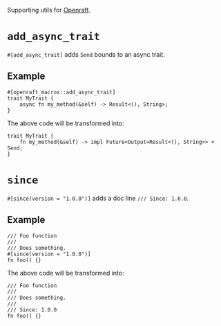 Supporting utils for [Openraft](https://crates.io/crates/openraft).

# `add_async_trait`

`#[add_async_trait]` adds `Send` bounds to an async trait.

## Example

```
#[openraft_macros::add_async_trait]
trait MyTrait {
    async fn my_method(&self) -> Result<(), String>;
}
```

The above code will be transformed into:

```ignore
trait MyTrait {
    fn my_method(&self) -> impl Future<Output=Result<(), String>> + Send;
}
```


# `since`

`#[since(version = "1.0.0")]` adds a doc line `/// Since: 1.0.0`.

## Example

```rust,ignore
/// Foo function
///
/// Does something.
#[since(version = "1.0.0")]
fn foo() {}
```

The above code will be transformed into:

```rust,ignore
/// Foo function
///
/// Does something.
///
/// Since: 1.0.0
fn foo() {}
```
